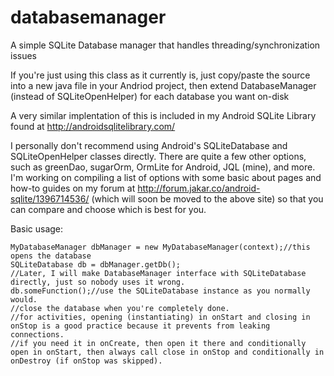 databasemanager
===============

A simple SQLite Database manager that handles threading/synchronization issues

If you're just using this class as it currently is, just copy/paste the source into a new java file in your Andriod project, then extend DatabaseManager (instead of SQLiteOpenHelper) for each database you want on-disk

A very similar implentation of this is included in my Android SQLite Library found at http://androidsqlitelibrary.com/

I personally don't recommend using Android's SQLiteDatabase and SQLiteOpenHelper classes directly. There are quite a few other options, such as greenDao, sugarOrm, OrmLite for Android, JQL (mine), and more. I'm working on compiling a list of options with some basic about pages and how-to guides on my forum at http://forum.jakar.co/android-sqlite/1396714536/ (which will soon be moved to the above site) so that you can compare and choose which is best for you.

Basic usage:
```
MyDatabaseManager dbManager = new MyDatabaseManager(context);//this opens the database
SQLiteDatabase db = dbManager.getDb();
//Later, I will make DatabaseManager interface with SQLiteDatabase directly, just so nobody uses it wrong.
db.someFunction();//use the SQLiteDatabase instance as you normally would.
//close the database when you're completely done.
//for activities, opening (instantiating) in onStart and closing in onStop is a good practice because it prevents from leaking connections.
//if you need it in onCreate, then open it there and conditionally open in onStart, then always call close in onStop and conditionally in onDestroy (if onStop was skipped).
```
